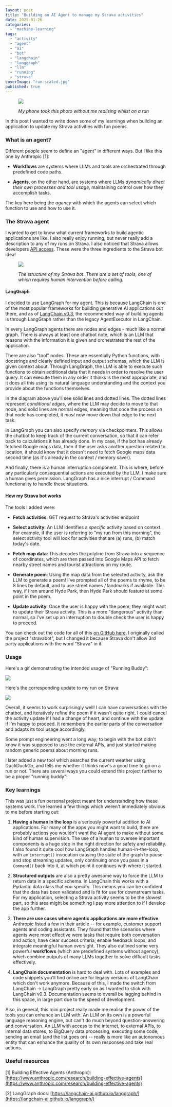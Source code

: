 ```yaml
---
layout: post
title: "Building an AI Agent to manage my Strava activities"
date: 2025-01-26
categories: 
  - "machine-learning"
tags: 
  - "activity"
  - "agent"
  - "ai"
  - "bot"
  - "langchain"
  - "langgraph"
  - "llm"
  - "running"
  - "strava"
coverImage: "run-scaled.jpg"
published: true
---
```


<figure>

![](images/run-1024x599.jpg)

<figcaption>

_My phone took this photo without me realising whilst on a run_

</figcaption>

</figure>

In this post I wanted to write down some of my learnings when building an application to update my Strava activities with fun poems.

### What is an agent?

Different people seem to define an "agent" in different ways. But I like this one by Anthropic \[1\]:

- **Workflows** are systems where LLMs and tools are orchestrated through predefined code paths.

- **Agents**, on the other hand, are systems where LLMs _dynamically direct their own processes and tool usage_, maintaining control over how they accomplish tasks.

The key here being the _agency_ with which the agents can select which function to use and how to use it.

### The Strava agent

I wanted to get to know what current frameworks to build agentic applications are like. I also really enjoy running, but never really add a description to any of my runs on Strava. I also noticed that Strava allows developers [API access](https://developers.strava.com/docs/reference/). These were the three ingredients to the Strava bot idea!

<figure>

![](images/graph-1024x568.png)

<figcaption>

_The structure of my Strava bot. There are a set of tools, one of which requires human intervention before calling._

</figcaption>

</figure>

#### LangGraph

I decided to use LangGraph for my agent. This is because LangChain is one of the most popular frameworks for building generative AI applications out there, and as of [LangChain v0.3](https://python.langchain.com/docs/how_to/migrate_agent/), the recommended way of building agents is through LangGraph rather than the legacy AgentExecutor in LangChain.

In every LangGraph agents there are nodes and edges - much like a normal graph. There is always at least one chatbot note, which is an LLM that reasons with the information it is given and orchestrates the rest of the application.

There are also "tool" nodes. These are essentially Python functions, with docstrings and clearly defined input and output schemas, which the LLM is given context about. Through LangGraph, the LLM is able to execute such functions to obtain additional data that it needs in order to resolve the user query. It can execute them in any order it thinks is the most appropriate, and it does all this using its natural language understanding and the context you provide about the functions themselves.

In the diagram above you'll see solid lines and dotted lines. The dotted lines represent _conditional edges_, where the LLM may decide to move to that node, and solid lines are normal edges, meaning that once the process on that node has completed, it _must_ now move down that edge to the next task.

In LangGraph you can also specify _memory_ via checkpointers. This allows the chatbot to keep track of the current conversation, so that it can refer back to calculations it has already done. In my case, if the bot has already fetched Google maps data, then if the user asks another question related to location, it should know that it doesn't need to fetch Google maps data second time (as it's already in the context / memory saver).

And finally, there is a human interruption component. This is where, before any particularly consequential actions are executed by the LLM, I make sure a human gives permission. LangGraph has a nice interrupt / Command functionality to handle these situations.

#### How my Strava bot works

The tools I added were:

- **Fetch activities**: GET request to Strava's activities endpoint

- **Select activity**: An LLM identifies a _specific_ activity based on context. For example, if the user is referring to "my run from this morning", the select activity tool will look for activities that are (a) runs, (b) match today's date.

- **Fetch map data**: This decodes the polyline from Strava into a sequence of coordinates, which are then passed into Google Maps API to fetch nearby street names and tourist attractions on my route.

- **Generate poem**: Using the map data from the selected activity, ask the LLM to generate a poem! I've prompted all of the poems to rhyme, to be 8 lines by default, and to use street names / landmarks if available. This way, if I ran around Hyde Park, then Hyde Park should feature at some point in the poem.

- **Update activity**: Once the user is happy with the poem, they might want to update their Strava activity. This is a more "dangerous" activity than normal, so I've set up an interruption to double check the user is happy to proceed.

You can check out the code for all of this [on GitHub here](https://github.com/oksmith/running-buddy). I originally called the project "stravabot", but I changed it because Strava don't allow 3rd party applications with the word "Strava" in it.

### Usage

Here's a gif demonstrating the intended usage of "Running Buddy":

![](images/agent.gif)

Here's the corresponding update to my run on Strava:

![](images/strava.png)

Overall, it seems to work surprisingly well! I can have conversations with the chatbot, and iteratively refine the poem if it wasn't quite right. I could cancel the activity update if I had a change of heart, and continue with the update if I'm happy to proceed. It remembers the earlier parts of the conversation and adapts its tool usage accordingly.

Some prompt engineering went a long way; to begin with the bot didn't know it was supposed to use the external APIs, and just started making random generic poems about morning runs.

I later added a new tool which searches the current weather using DuckDuckGo, and tells me whether it thinks now's a good time to go on a run or not. There are several ways you could extend this project further to be a proper "running buddy"!

### Key learnings

This was just a fun personal project meant for understanding how these systems work. I've learned a few things which weren't immediately obvious to me before starting out:

1. **Having a human in the loop** is a seriously powerful addition to AI applications. For many of the apps you might want to build, there are probably actions you wouldn't want the AI agent to make without some kind of human supervision. The use of a human to oversee important components is a huge step in the right direction for safety and reliability. I also found it quite cool how LangGraph handles human-in-the-loop, with an `interrupt()` invocation causing the state of the graph to pause and stop streaming updates, only continuing once you pass in a `Command()` back into it, at which point it continues with where it started.  
    

3. **Structured outputs** are also a pretty awesome way to force the LLM to return data in a specific schema. In LangChain this works with a Pydantic data class that you specify. This means you can be confident that the data has been validated and is fit for use for downstream tasks. For my application, selecting a Strava activity seems to be the slowest part, so this area might be something I pay more attention to if I develop the app further.  
    

5. **There are use cases where agentic applications are more effective**. Anthropic listed a few in their article -- for example, customer support agents and coding assistants. They found that the scenarios where agents were most effective were tasks that require both conversation and action, have clear success criteria, enable feedback loops, and integrate meaningful human oversight. They also outlined some very powerful **workflows** (which are predefined systems without agency), which combine outputs of many LLMs together to solve difficult tasks effectively.  
    

7. **LangChain documentation** is hard to deal with. Lots of examples and code snippets you'll find online are for legacy versions of LangChain which don't work anymore. Because of this, I made the switch from LangChain -> LangGraph pretty early on as I wanted to stick with LangChain v0.3. Documentation seems to overall be lagging behind in this space, in large part due to the speed of development.

Also, in general, this mini project really made me realise the power of the tools you can enhance an LLM with. An LLM on its own is a powerful language reasoning engine, but can't do much beyond question-answering and conversation. An LLM with access to the internet, to external APIs, to internal data stores, to BigQuery data processing, executing some code, sending an email (and the list goes on) -- really is more like an autonomous entity that can enhance the quality of its own responses and take real actions.

### Useful resources

\[1\] Building Effective Agents (Anthropic): [https://www.anthropic.com/research/building-effective-agents](https://www.anthropic.com/research/building-effective-agents)

\[2\] LangGraph docs: [https://langchain-ai.github.io/langgraph/](https://langchain-ai.github.io/langgraph/)
